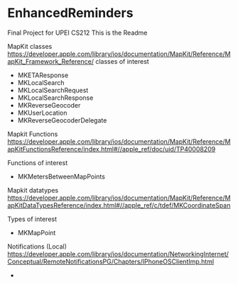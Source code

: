 # EnhancedReminders
Final Project for UPEI CS212
This is the Readme

MapKit classes
https://developer.apple.com/library/ios/documentation/MapKit/Reference/MapKit_Framework_Reference/
classes of interest
- MKETAResponse
- MKLocalSearch
- MKLocalSearchRequest
- MKLocalSearchResponse
- MKReverseGeocoder
- MKUserLocation
- MKReverseGeocoderDelegate


Mapkit Functions
https://developer.apple.com/library/ios/documentation/MapKit/Reference/MapKitFunctionsReference/index.html#//apple_ref/doc/uid/TP40008209

Functions of interest 
- MKMetersBetweenMapPoints


Mapkit datatypes
https://developer.apple.com/library/ios/documentation/MapKit/Reference/MapKitDataTypesReference/index.html#//apple_ref/c/tdef/MKCoordinateSpan

Types of interest 
- MKMapPoint

Notifications (Local)
https://developer.apple.com/library/ios/documentation/NetworkingInternet/Conceptual/RemoteNotificationsPG/Chapters/IPhoneOSClientImp.html

- 


